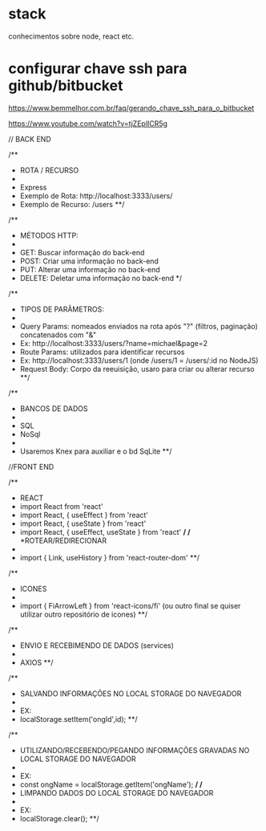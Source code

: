 # stack
conhecimentos sobre node, react etc.

# configurar chave ssh para github/bitbucket

https://www.bemmelhor.com.br/faq/gerando_chave_ssh_para_o_bitbucket

https://www.youtube.com/watch?v=tjZEplICR5g


// BACK END

/**
* ROTA / RECURSO
*
* Express
* Exemplo de Rota: http://localhost:3333/users/
* Exemplo de Recurso: /users
**/

/**
* MÉTODOS HTTP: 
*
* GET: Buscar informação do back-end
* POST: Criar uma informação no back-end
* PUT: Alterar uma informação no back-end
* DELETE: Deletar uma informação no back-end
*/

/**
* TIPOS DE PARÂMETROS:
* 
* Query Params: nomeados enviados na rota após "?" (filtros, paginação) concatenados com "&"
* Ex: http://localhost:3333/users/?name=michael&page=2
* Route Params: utilizados para identificar recursos
* Ex: http://localhost:3333/users/1 (onde /users/1 = /users/:id no NodeJS)
* Request Body: Corpo da reeuisição, usaro para criar ou alterar recurso
**/

/**
* BANCOS DE DADOS
* 
* SQL
* NoSql
* 
* Usaremos Knex para auxiliar e o bd SqLite
**/


//FRONT END

/**
*  REACT
*  import React from 'react'
*  import React, { useEffect } from 'react'
*  import React, { useState } from 'react'
*  import React, { useEffect, useState } from 'react'
**/
/** 
*ROTEAR/REDIRECIONAR
*
* import { Link, useHistory } from 'react-router-dom'
**/

/**
* ICONES 
* 
* import { FiArrowLeft } from 'react-icons/fi' (ou outro final se quiser utilizar outro repositório de icones)
**/

/**
* ENVIO E RECEBIMENDO DE DADOS (services)
* 
* AXIOS
**/

/**
* SALVANDO INFORMAÇÕES NO LOCAL STORAGE DO NAVEGADOR
*   
* EX:      
* localStorage.setItem('ongId',id);
**/

/**
* UTILIZANDO/RECEBENDO/PEGANDO INFORMAÇÕES GRAVADAS NO LOCAL STORAGE DO NAVEGADOR
*    
* EX:     
* const ongName = localStorage.getItem('ongName');
**/
/**
* LIMPANDO DADOS DO LOCAL STORAGE DO NAVEGADOR
*
* EX:
* localStorage.clear();
**/